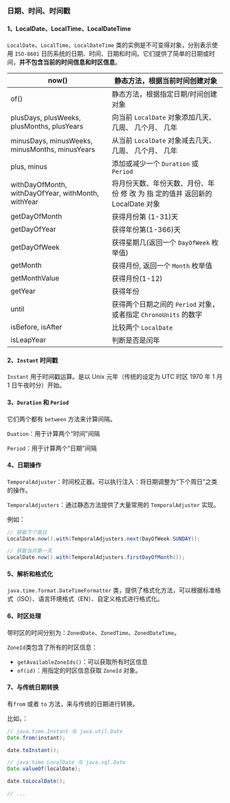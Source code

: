 ### 日期、时间、时间戳

#### 1、LocalDate、LocalTime、LocalDateTime

`LocalDate`、`LocalTime`、`LocalDateTime` 类的实例是不可变得对象，分别表示使用 `ISO-8601` 日历系统的日期、时间、日期和时间。它们提供了简单的日期或时间，**并不包含当前的时间信息和时区信息**。

| now()                                              | 静态方法，根据当前时间创建对象                               |
| -------------------------------------------------- | ------------------------------------------------------------ |
| of()                                               | 静态方法，根据指定日期/时间创建 对象                         |
| plusDays, plusWeeks, plusMonths, plusYears         | 向当前 `LocalDate` 对象添加几天、 几周、 几个月、 几年       |
| minusDays, minusWeeks, minusMonths, minusYears     | 从当前 `LocalDate` 对象减去几天、 几周、 几个月、 几年       |
| plus, minus                                        | 添加或减少一个 `Duration` 或 `Period`                        |
| withDayOfMonth, withDayOfYear, withMonth, withYear | 将月份天数、年份天数、月份、年 份 修 改 为 指 定的值并 返回新的 LocalDate 对象 |
| getDayOfMonth                                      | 获得月份第 (1-31)天                                          |
| getDayOfYear                                       | 获得年份第(1-366)天                                          |
| getDayOfWeek                                       | 获得星期几(返回一个 `DayOfWeek` 枚举值)                      |
| getMonth                                           | 获得月份, 返回一个 `Month` 枚举值                            |
| getMonthValue                                      | 获得月份(1-12)                                               |
| getYear                                            | 获得年份                                                     |
| until                                              | 获得两个日期之间的 `Period` 对象， 或者指定 `ChronoUnits` 的数字 |
| isBefore, isAfter                                  | 比较两个 `LocalDate`                                         |
| isLeapYear                                         | 判断是否是闰年                                               |

#### 2、`Instant` 时间戳

`Instant` 用于时间戳运算。是以 Unix 元年（传统的设定为 UTC 时区 1970 年 1 月 1 日午夜时分）开始。

#### 3、`Duration` 和 `Period`

它们两个都有 `between` 方法来计算间隔。

`Duation`：用于计算两个“时间”间隔

`Period`：用于计算两个“日期”间隔

#### 4、日期操作

`TemporalAdjuster`：时间校正器。可以执行注入：将日期调整为“下个周日”之类的操作。

`TemporalAdjusters`：通过静态方法提供了大量常用的 `TemporalAdjuster` 实现。

例如：

```java
// 获取下个周日
LocalDate.now().with(TemporalAdjusters.next(DayOfWeek.SUNDAY));

// 获取当月第一天
LocalDate.now().with(TemporalAdjusters.firstDayOfMonth());
```

#### 5、解析和格式化

`java.time.format.DateTimeFormatter` 类，提供了格式化方法，可以根据标准格式（ISO）、语言环境格式（EN）、自定义格式进行格式化。

#### 6、时区处理

带时区的时间分别为：`ZonedDate`、`ZonedTime`、`ZonedDateTime`。

`ZoneId`类包含了所有的时区信息：

- `getAvailableZoneIds()`：可以获取所有时区信息
- `of(id)`：用指定的时区信息获取 `ZoneId` 对象。

#### 7、与传统日期转换

有`from` 或者 `to` 方法，来与传统的日期进行转换。

比如，：

```java
// java.time.Instant 与 java.util.Date
Date.from(instant);

date.toInstant();

// java.time.LocalDate 与 java.sql.Date
Date.valueOf(localDate);

date.toLocalDate();

// ...
```


